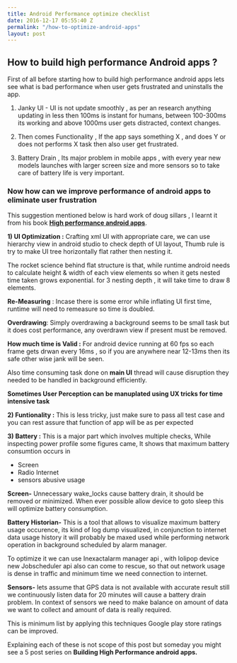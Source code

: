 ```yaml
---
title: Android Performance optimize checklist
date: 2016-12-17 05:55:40 Z
permalink: "/how-to-optimize-android-apps"
layout: post
---
```


##                      **How to build high performance Android apps ?**

First of all before starting how to build high performance android apps lets see
what is bad performance when user gets frustrated and uninstalls the app.

1) Janky UI -  UI is not update smoothly , as per an research anything updating 	in less then  100ms  is  instant  for  humans,  between  100-300ms  its 	working and above 1000ms user gets distracted, context changes.

2)  Then comes Functionality , If the app says something X , and does Y or does not performs
       X task then also user get frustrated.
			
3) Battery Drain , Its major problem in mobile apps , with every year new models launches 
      with larger screen size and more sensors so to take care of battery life is very important.
			
			
### 			**Now how can we improve performance of android apps to eliminate user frustration**


This suggestion mentioned below is hard work of doug sillars , I learnt it from his book 
**[High performance android apps](http://shop.oreilly.com/product/0636920035053.do)**.


**1) UI Optimization :** Crafting xml UI with appropriate care, we can use hierarchy view in android studio to check depth of UI layout, Thumb rule is try to make UI tree horizontally flat rather then nesting it.

The rocket science behind flat structure is that, while runtime android needs to calculate height & width of each view elements so when it gets nested time taken grows exponential. for 3 nesting depth , it will take time to draw 8 elements.

**Re-Measuring** : Incase there is some error while inflating UI first time, runtime will need to remeasure so time is doubled.

**Overdrawing**: Simply overdrawing a background seems to be small task but it does cost performance, any overdrawn view if present must be removed.

**How much time is Valid :** For android device running at 60 fps so each frame gets drwan every 16ms , so if you are anywhere near 12-13ms then its safe other wise jank will be seen.  

Also time consuming task done on **main UI** thread will cause disruption they needed to be handled in background efficiently.

**Sometimes User Perception can be manuplated using UX tricks for time intensive task**


**2) Funtionality :** This is less tricky, just make sure to pass all test case 	and you can rest assure that function of app will be as per expected

**3) Battery :** This is a major part which involves multiple checks, While inspecting power profile some figures came, It shows that maximum battery consumtion occurs in 

- Screen
- Radio Internet
- sensors abusive usage


**Screen-** Unnecessary wake_locks cause battery drain, it should be removed or minimized. When ever possible allow device to goto sleep this will optimize battery consumption.

**Battery Historian-**  This is a tool that allows to visualize maximum battery usage occurence, its kind of log dump visualized, in conjunction to internet data usage history it will probably be maxed used while performing network operation in background scheduled by alarm manager.

To optimize it we can use Inexactalarm manager api , with lolipop device new Jobscheduler api also can come to rescue, so that out network usage is dense in traffic and minimum time we need connection to internet.

**Sensors-** lets assume that GPS data is not available with accurate result still we continuously listen data for 20 minutes will cause a battery drain problem. In context of sensors we need to make balance on amount of data we want to collect and amount of data is really required.

This is minimum list by applying this techniques Google play store ratings can be improved. 

Explaining each of these is not scope of this post but someday you might see a 5 post series on **Building High Performance android apps.**
